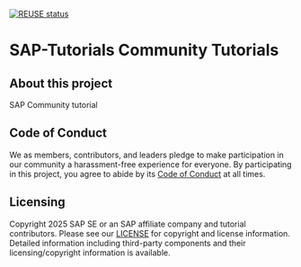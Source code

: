 [![REUSE status](https://api.reuse.software/badge/github.com/sap-tutorials/community)](https://api.reuse.software/info/github.com/sap-tutorials/community)

# SAP-Tutorials Community Tutorials

## About this project

SAP Community tutorial

## Code of Conduct

We as members, contributors, and leaders pledge to make participation in our community a harassment-free experience for everyone. By participating in this project, you agree to abide by its [Code of Conduct](CODE_OF_CONDUCT.md) at all times.

## Licensing

Copyright 2025 SAP SE or an SAP affiliate company and tutorial contributors. Please see our [LICENSE](LICENSE) for copyright and license information. Detailed information including third-party components and their licensing/copyright information is available.
